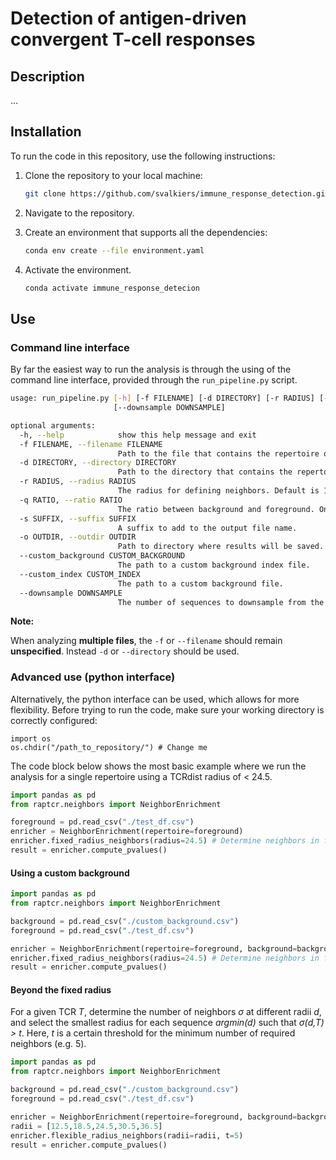 # Detection of antigen-driven convergent T-cell responses

## Description

...

## Installation

To run the code in this repository, use the following instructions:

1. Clone the repository to your local machine:

   ```sh
   git clone https://github.com/svalkiers/immune_response_detection.git
   ```

2. Navigate to the repository.

3. Create an environment that supports all the dependencies:

   ```sh
   conda env create --file environment.yaml
   ```

4. Activate the environment.

   ```sh
   conda activate immune_response_detecion
   ```

## Use

### Command line interface

By far the easiest way to run the analysis is through the using of the command line interface, provided through the  `run_pipeline.py` script.

```bash
usage: run_pipeline.py [-h] [-f FILENAME] [-d DIRECTORY] [-r RADIUS] [-q RATIO] [-s SUFFIX] -o OUTDIR [--custom_background CUSTOM_BACKGROUND] [--custom_index CUSTOM_INDEX]
                       [--downsample DOWNSAMPLE]

optional arguments:
  -h, --help            show this help message and exit
  -f FILENAME, --filename FILENAME
                        Path to the file that contains the repertoire of interest. When analyzing multiple files at once, please use the 'directory' argument.
  -d DIRECTORY, --directory DIRECTORY
                        Path to the directory that contains the repertoires of interest. When analyzing a single file, please use the 'filename' argument.
  -r RADIUS, --radius RADIUS
                        The radius for defining neighbors. Default is 12.5.
  -q RATIO, --ratio RATIO
                        The ratio between background and foreground. Only applicable when no custom background is provided. Default is 10.
  -s SUFFIX, --suffix SUFFIX
                        A suffix to add to the output file name.
  -o OUTDIR, --outdir OUTDIR
                        Path to directory where results will be saved. If directory is non-existent, a new one will be created.
  --custom_background CUSTOM_BACKGROUND
                        The path to a custom background index file.
  --custom_index CUSTOM_INDEX
                        The path to a custom background file.
  --downsample DOWNSAMPLE
                        The number of sequences to downsample from the input file. Default is None.
```

**Note:**

When analyzing **multiple files**, the `-f` or `--filename` should remain **unspecified**. Instead  `-d` or `--directory` should be used.

### Advanced use (python interface)

Alternatively, the python interface can be used, which allows for more flexibility.  Before trying to run the code, make sure your working directory is correctly configured:

```
import os
os.chdir("/path_to_repository/") # Change me
```

The code block below shows the most basic example where we run the analysis for a single repertoire using a TCRdist radius of < 24.5.

 ```python
 import pandas as pd
 from raptcr.neighbors import NeighborEnrichment
 
 foreground = pd.read_csv("./test_df.csv")
 enricher = NeighborEnrichment(repertoire=foreground)
 enricher.fixed_radius_neighbors(radius=24.5) # Determine neighbors in foreground
 result = enricher.compute_pvalues()
 ```

#### Using a custom background

```python
import pandas as pd
from raptcr.neighbors import NeighborEnrichment

background = pd.read_csv("./custom_background.csv")
foreground = pd.read_csv("./test_df.csv")

enricher = NeighborEnrichment(repertoire=foreground, background=background)
enricher.fixed_radius_neighbors(radius=24.5) # Determine neighbors in foreground
result = enricher.compute_pvalues()
```

#### Beyond the fixed radius

For a given TCR *T*, determine the number of neighbors *σ* at different radii *d*, and select the smallest radius for each sequence *argmin(d)* such that *σ(d,T) > t*. Here, *t* is a certain threshold for the minimum number of required neighbors (e.g. 5).

```python
import pandas as pd
from raptcr.neighbors import NeighborEnrichment

background = pd.read_csv("./custom_background.csv")
foreground = pd.read_csv("./test_df.csv")

enricher = NeighborEnrichment(repertoire=foreground, background=background)
radii = [12.5,18.5,24.5,30.5,36.5]
enricher.flexible_radius_neighbors(radii=radii, t=5)
result = enricher.compute_pvalues()
```
